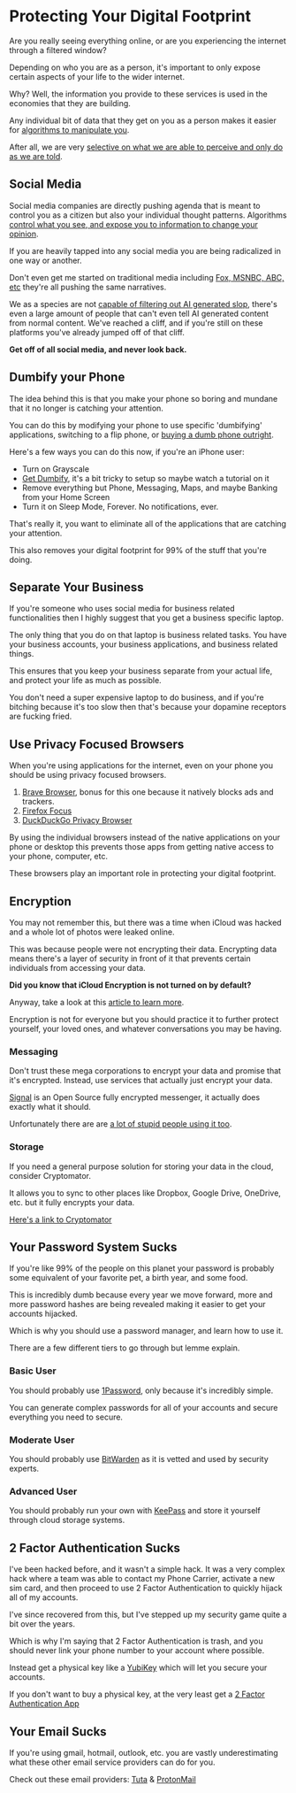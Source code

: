 # Protecting Your Digital Footprint

Are you really seeing everything online, or are you experiencing the internet through a filtered window?

Depending on who you are as a person, it's important to only expose certain aspects of your life to the wider internet.

Why? Well, the information you provide to these services is used in the economies that they are building.

Any individual bit of data that they get on you as a person makes it easier for [algorithms to manipulate you](https://en.wikipedia.org/wiki/Alt-right_pipeline).

After all, we are very [selective on what we are able to perceive and only do as we are told](https://osheenjain.medium.com/science-of-selective-attention-how-we-filter-information-and-why-it-matters-644582c9e844).

## Social Media

Social media companies are directly pushing agenda that is meant to control you as a citizen but also your individual thought patterns. Algorithms [control what you see, and expose you to information to change your opinion](https://www.reddit.com/r/TikTokCringe/comments/1d14916/apparently_different_comments_show_up_on_videos/).

If you are heavily tapped into any social media you are being radicalized in one way or another.

Don't even get me started on traditional media including [Fox, MSNBC, ABC, etc](https://www.youtube.com/watch?v=_fHfgU8oMSo) they're all pushing the same narratives.

We as a species are not [capable of filtering out AI generated slop](https://www.npr.org/2024/05/14/1251072726/ai-spam-images-facebook-linkedin-threads-meta), there's even a large amount of people that can't even tell AI generated content from normal content. We've reached a cliff, and if you're still on these platforms you've already jumped off of that cliff.

**Get off of all social media, and never look back.**

## Dumbify your Phone

The idea behind this is that you make your phone so boring and mundane that it no longer is catching your attention.

You can do this by modifying your phone to use specific 'dumbifying' applications, switching to a flip phone, or [buying a dumb phone outright](https://www.thelightphone.com/lightiii?ref=mgywzdc&tm_page=best-dumbphones).

Here's a few ways you can do this now, if you're an iPhone user:

- Turn on Grayscale
- [Get Dumbify](https://dumbifyapp.com/), it's a bit tricky to setup so maybe watch a tutorial on it
- Remove everything but Phone, Messaging, Maps, and maybe Banking from your Home Screen
- Turn it on Sleep Mode, Forever. No notifications, ever.

That's really it, you want to eliminate all of the applications that are catching your attention.

This also removes your digital footprint for 99% of the stuff that you're doing.

## Separate Your Business

If you're someone who uses social media for business related functionalities then I highly suggest that you get a business specific laptop.

The only thing that you do on that laptop is business related tasks. You have your business accounts, your business applications, and business related things.

This ensures that you keep your business separate from your actual life, and protect your life as much as possible.

You don't need a super expensive laptop to do business, and if you're bitching because it's too slow then that's because your dopamine receptors are fucking fried.

## Use Privacy Focused Browsers

When you're using applications for the internet, even on your phone you should be using privacy focused browsers.

1. [Brave Browser](https://brave.com/), bonus for this one because it natively blocks ads and trackers.
2. [Firefox Focus](https://www.mozilla.org/en-US/firefox/browsers/mobile/focus/)
3. [DuckDuckGo Privacy Browser](https://duckduckgo.com)

By using the individual browsers instead of the native applications on your phone or desktop this prevents those apps from getting native access to your phone, computer, etc.

These browsers play an important role in protecting your digital footprint.

## Encryption

You may not remember this, but there was a time when iCloud was hacked and a whole lot of photos were leaked online.

This was because people were not encrypting their data. Encrypting data means there's a layer of security in front of it that prevents certain individuals from accessing your data.

**Did you know that iCloud Encryption is not turned on by default?**

Anyway, take a look at this [article to learn more](https://support.apple.com/en-us/102651).

Encryption is not for everyone but you should practice it to further protect yourself, your loved ones, and whatever conversations you may be having.

### Messaging

Don't trust these mega corporations to encrypt your data and promise that it's encrypted. Instead, use services that actually just encrypt your data.

[Signal](https://signal.org/) is an Open Source fully encrypted messenger, it actually does exactly what it should. 

Unfortunately there are are [a lot of stupid people using it too](https://www.npr.org/2025/03/25/nx-s1-5339753/signal-war-plan-breach-security-experts).

### Storage

If you need a general purpose solution for storing your data in the cloud, consider Cryptomator.

It allows you to sync to other places like Dropbox, Google Drive, OneDrive, etc. but it fully encrypts your data.

[Here's a link to Cryptomator](https://cryptomator.org/)

## Your Password System Sucks

If you're like 99% of the people on this planet your password is probably some equivalent of your favorite pet, a birth year, and some food.

This is incredibly dumb because every year we move forward, more and more password hashes are being revealed making it easier to get your accounts hijacked.

Which is why you should use a password manager, and learn how to use it.

There are a few different tiers to go through but lemme explain.

### Basic User

You should probably use [1Password](https://1password.com/), only because it's incredibly simple.

You can generate complex passwords for all of your accounts and secure everything you need to secure.

### Moderate User

You should probably use [BitWarden](https://bitwarden.com/) as it is vetted and used by security experts.

### Advanced User

You should probably run your own with [KeePass](https://keepass.info/) and store it yourself through cloud storage systems.

## 2 Factor Authentication Sucks

I've been hacked before, and it wasn't a simple hack. It was a very complex hack where a team was able to contact my Phone Carrier, activate a new sim card, and then proceed to use 2 Factor Authentication to quickly hijack all of my accounts.

I've since recovered from this, but I've stepped up my security game quite a bit over the years.

Which is why I'm saying that 2 Factor Authentication is trash, and you should never link your phone number to your account where possible.

Instead get a physical key like a [YubiKey](https://www.yubico.com/) which will let you secure your accounts.

If you don't want to buy a physical key, at the very least get a [2 Factor Authentication App](http://2fas.com/)

## Your Email Sucks

If you're using gmail, hotmail, outlook, etc. you are vastly underestimating what these other email service providers can do for you.

Check out these email providers: [Tuta](https://tuta.com/) & [ProtonMail](https://protonmail.com/)


